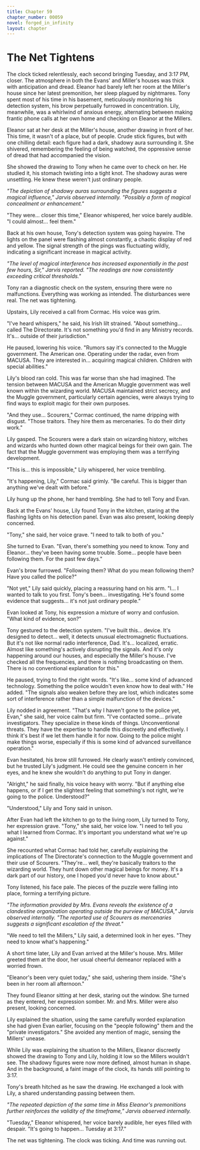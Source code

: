 ```yaml
---
title: Chapter 59
chapter_number: 00059
novel: forged_in_infinity
layout: chapter
---
```


# **The Net Tightens**

The clock ticked relentlessly, each second bringing Tuesday, and 3:17
PM, closer. The atmosphere in both the Evans\' and Miller\'s houses was
thick with anticipation and dread. Eleanor had barely left her room at
the Miller\'s house since her latest premonition, her sleep plagued by
nightmares. Tony spent most of his time in his basement, meticulously
monitoring his detection system, his brow perpetually furrowed in
concentration. Lily, meanwhile, was a whirlwind of anxious energy,
alternating between making frantic phone calls at her own home and
checking on Eleanor at the Millers.

Eleanor sat at her desk at the Miller\'s house, another drawing in front
of her. This time, it wasn\'t of a place, but of people. Crude stick
figures, but with one chilling detail: each figure had a dark, shadowy
aura surrounding it. She shivered, remembering the feeling of being
watched, the oppressive sense of dread that had accompanied the vision.

She showed the drawing to Tony when he came over to check on her. He
studied it, his stomach twisting into a tight knot. The shadowy auras
were unsettling. He knew these weren\'t just ordinary people.

*"The depiction of shadowy auras surrounding the figures suggests a
magical influence," Jarvis observed internally. "Possibly a form of
magical concealment or enhancement."*

"They were... closer this time," Eleanor whispered, her voice barely
audible. "I could almost... feel them."

Back at his own house, Tony's detection system was going haywire. The
lights on the panel were flashing almost constantly, a chaotic display
of red and yellow. The signal strength of the pings was fluctuating
wildly, indicating a significant increase in magical activity.

*"The level of magical interference has increased exponentially in the
past few hours, Sir," Jarvis reported. "The readings are now
consistently exceeding critical thresholds."*

Tony ran a diagnostic check on the system, ensuring there were no
malfunctions. Everything was working as intended. The disturbances were
real. The net was tightening.

Upstairs, Lily received a call from Cormac. His voice was grim.

"I've heard whispers," he said, his Irish lilt strained. "About
something... called The Directorate. It's not something you'd find in
any Ministry records. It's... outside of their jurisdiction."

He paused, lowering his voice. "Rumors say it's connected to the Muggle
government. The American one. Operating under the radar, even from
MACUSA. They are interested in... acquiring magical children. Children
with special abilities."

Lily's blood ran cold. This was far worse than she had imagined. The
tension between MACUSA and the American Muggle government was well known
within the wizarding world. MACUSA maintained strict secrecy, and the
Muggle government, particularly certain agencies, were always trying to
find ways to exploit magic for their own purposes.

"And they use... Scourers," Cormac continued, the name dripping with
disgust. "Those traitors. They hire them as mercenaries. To do their
dirty work."

Lily gasped. The Scourers were a dark stain on wizarding history,
witches and wizards who hunted down other magical beings for their own
gain. The fact that the Muggle government was employing them was a
terrifying development.

"This is... this is impossible," Lily whispered, her voice trembling.

"It's happening, Lily," Cormac said grimly. "Be careful. This is bigger
than anything we've dealt with before."

Lily hung up the phone, her hand trembling. She had to tell Tony and
Evan.

Back at the Evans' house, Lily found Tony in the kitchen, staring at the
flashing lights on his detection panel. Evan was also present, looking
deeply concerned.

"Tony," she said, her voice grave. "I need to talk to both of you."

She turned to Evan. "Evan, there's something you need to know. Tony and
Eleanor... they've been having some trouble. Some... people have been
following them. For the past few days."

Evan's brow furrowed. "Following them? What do you mean following them?
Have you called the police?"

"Not yet," Lily said quickly, placing a reassuring hand on his arm.
"I... I wanted to talk to you first. Tony's been... investigating. He's
found some evidence that suggests... it's not just ordinary people."

Evan looked at Tony, his expression a mixture of worry and confusion.
"What kind of evidence, son?"

Tony gestured to the detection system. "I've built this... device. It's
designed to detect... well, it detects unusual electromagnetic
fluctuations. But it's not like normal radio interference, Dad. It's...
localized, erratic. Almost like something's actively disrupting the
signals. And it's only happening around our houses, and especially the
Miller\'s house. I've checked all the frequencies, and there is nothing
broadcasting on them. There is no conventional explanation for this."

He paused, trying to find the right words. "It's like... some kind of
advanced technology. Something the police wouldn't even know how to deal
with." He added. \"The signals also weaken before they are lost, which
indicates some sort of interference rather than a simple malfunction of
the devices.\"

Lily nodded in agreement. "That's why I haven't gone to the police yet,
Evan," she said, her voice calm but firm. "I've contacted some...
private investigators. They specialize in these kinds of things.
Unconventional threats. They have the expertise to handle this
discreetly and effectively. I think it's best if we let them handle it
for now. Going to the police might make things worse, especially if this
is some kind of advanced surveillance operation."

Evan hesitated, his brow still furrowed. He clearly wasn\'t entirely
convinced, but he trusted Lily\'s judgment. He could see the genuine
concern in her eyes, and he knew she wouldn\'t do anything to put Tony
in danger.

"Alright," he said finally, his voice heavy with worry. "But if anything
else happens, or if I get the slightest feeling that something's not
right, we're going to the police. Understood?"

"Understood," Lily and Tony said in unison.

After Evan had left the kitchen to go to the living room, Lily turned to
Tony, her expression grave. "Tony," she said, her voice low. "I need to
tell you what I learned from Cormac. It\'s important you understand what
we're up against."

She recounted what Cormac had told her, carefully explaining the
implications of The Directorate's connection to the Muggle government
and their use of Scourers. "They're... well, they're basically traitors
to the wizarding world. They hunt down other magical beings for money.
It's a dark part of our history, one I hoped you'd never have to know
about."

Tony listened, his face pale. The pieces of the puzzle were falling into
place, forming a terrifying picture.

*"The information provided by Mrs. Evans reveals the existence of a
clandestine organization operating outside the purview of MACUSA,"
Jarvis observed internally. "The reported use of Scourers as mercenaries
suggests a significant escalation of the threat."*

"We need to tell the Millers," Lily said, a determined look in her eyes.
"They need to know what's happening."

A short time later, Lily and Evan arrived at the Miller\'s house. Mrs.
Miller greeted them at the door, her usual cheerful demeanor replaced
with a worried frown.

"Eleanor's been very quiet today," she said, ushering them inside.
"She's been in her room all afternoon."

They found Eleanor sitting at her desk, staring out the window. She
turned as they entered, her expression somber. Mr. and Mrs. Miller were
also present, looking concerned.

Lily explained the situation, using the same carefully worded
explanation she had given Evan earlier, focusing on the "people
following" them and the "private investigators." She avoided any mention
of magic, sensing the Millers\' unease.

While Lily was explaining the situation to the Millers, Eleanor
discreetly showed the drawing to Tony and Lily, holding it low so the
Millers wouldn\'t see. The shadowy figures were now more defined, almost
human in shape. And in the background, a faint image of the clock, its
hands still pointing to 3:17.

Tony's breath hitched as he saw the drawing. He exchanged a look with
Lily, a shared understanding passing between them.

*"The repeated depiction of the same time in Miss Eleanor's premonitions
further reinforces the validity of the timeframe," Jarvis observed
internally.*

"Tuesday," Eleanor whispered, her voice barely audible, her eyes filled
with despair. "It's going to happen... Tuesday at 3:17."

The net was tightening. The clock was ticking. And time was running out.
